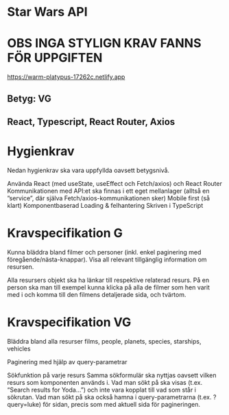 # Star Wars API
# OBS INGA STYLIGN KRAV FANNS FÖR UPPGIFTEN
  https://warm-platypus-17262c.netlify.app

## Betyg: VG 

## React, Typescript, React Router, Axios

# Hygienkrav
Nedan hygienkrav ska vara uppfyllda oavsett betygsnivå.

Använda React (med useState, useEffect och Fetch/axios) och React Router
Kommunikationen med API:et ska finnas i ett eget mellanlager (alltså en ”service”, där själva Fetch/axios-kommunikationen sker)
Mobile first (så klart)
Komponentbaserad
Loading & felhantering 
Skriven i TypeScript 

# Kravspecifikation G
Kunna bläddra bland filmer och personer (inkl. enkel paginering med föregående/nästa-knappar).
Visa all relevant tillgänglig information om resursen.
 
Alla resursers objekt ska ha länkar till respektive relaterad resurs.
På en person ska man till exempel kunna klicka på alla de filmer som hen varit med i och komma till den filmens detaljerade sida, och tvärtom.

# Kravspecifikation VG
Bläddra bland alla resurser
films, people, planets, species, starships, vehicles
 
Paginering med hjälp av query-parametrar 
 
Sökfunktion på varje resurs
Samma sökformulär ska nyttjas oavsett vilken resurs som komponenten används i. Vad man sökt på ska visas (t.ex. “Search results for Yoda…”) och inte vara kopplat till vad som står i sökrutan. Vad man sökt på ska också hamna i query-parametrarna (t.ex. ?query=luke) för sidan, precis som med aktuell sida för pagineringen.


